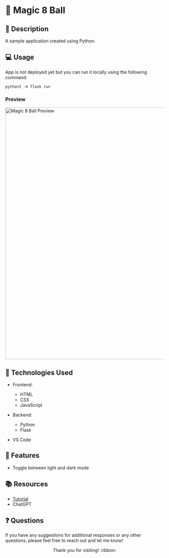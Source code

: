 # :8ball: Magic 8 Ball

## :pencil: Description

A sample application created using Python.

## :computer: Usage

App is not deployed yet but you can run it locally using the following command:

```python3 -m flask run```

### Preview

<img width="800" alt="Magic 8 Ball Preview" src="https://github-production-user-asset-6210df.s3.amazonaws.com/106551259/248134778-063e679d-d8d6-44a6-aead-2c75aef82a06.png">

## :wrench: Technologies Used

- Frontend:
    - HTML
    - CSS
    - JavaScript

- Backend:
    - Python
    - Flask

- VS Code

## :star2: Features

- Toggle between light and dark mode

## :books: Resources

- [Tutorial](https://www.codecademy.com/learn/learn-python-3)
- ChatGPT

## :question: Questions

If you have any suggestions for additional responses or any other questions, please feel free to reach out and let me know!

<p align="center">Thank you for visiting! :ribbon:</p>